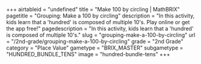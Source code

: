 +++
airtableid = "undefined"
title = "Make 100 by circling | MathBRIX"
pagetitle = "Grouping: Make a 100 by circling"
description = "In this activity, kids learn that a 'hundred' is composed of multiple 10's. Play online or get the app free!"
pagedescription = "In this activity, kids learn that a 'hundred' is composed of multiple 10's."
slug = "grouping-make-a-100-by-circling"
url = "/2nd-grade/grouping-make-a-100-by-circling"
grade = "2nd Grade"
category = "Place Value"
gametype = "BRIX_MASTER"
subgametype = "HUNDRED_BUNDLE_TENS"
image = "hundred-bundle-tens"
+++